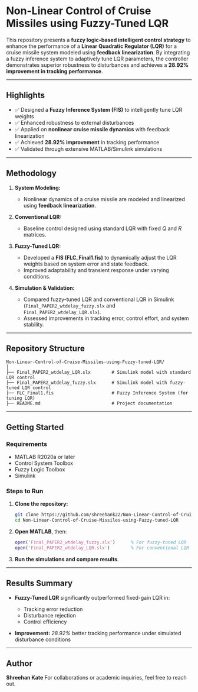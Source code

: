 #  Non-Linear Control of Cruise Missiles using Fuzzy-Tuned LQR

This repository presents a **fuzzy logic-based intelligent control strategy** to enhance the performance of a **Linear Quadratic Regulator (LQR)** for a cruise missile system modeled using **feedback linearization**. By integrating a fuzzy inference system to adaptively tune LQR parameters, the controller demonstrates superior robustness to disturbances and achieves a **28.92% improvement in tracking performance**.

---

## Highlights

* ✅ Designed a **Fuzzy Inference System (FIS)** to intelligently tune LQR weights
* ✅ Enhanced robustness to external disturbances
* ✅ Applied on **nonlinear cruise missile dynamics** with feedback linearization
* ✅ Achieved **28.92% improvement** in tracking performance
* ✅ Validated through extensive MATLAB/Simulink simulations

---

##  Methodology

1. **System Modeling:**

   * Nonlinear dynamics of a cruise missile are modeled and linearized using **feedback linearization**.

2. **Conventional LQR:**

   * Baseline control designed using standard LQR with fixed $Q$ and $R$ matrices.

3. **Fuzzy-Tuned LQR:**

   * Developed a **FIS (FLC\_Final1.fis)** to dynamically adjust the LQR weights based on system error and state feedback.
   * Improved adaptability and transient response under varying conditions.

4. **Simulation & Validation:**

   * Compared fuzzy-tuned LQR and conventional LQR in Simulink (`Final_PAPER2_wtdelay_fuzzy.slx` and `Final_PAPER2_wtdelay_LQR.slx`).
   * Assessed improvements in tracking error, control effort, and system stability.

---

##  Repository Structure

```
Non-Linear-Control-of-Cruise-Missiles-using-Fuzzy-tuned-LQR/
│
├── Final_PAPER2_wtdelay_LQR.slx        # Simulink model with standard LQR control
├── Final_PAPER2_wtdelay_fuzzy.slx      # Simulink model with fuzzy-tuned LQR control
├── FLC_Final1.fis                      # Fuzzy Inference System (for tuning LQR)
├── README.md                           # Project documentation
```

---

##  Getting Started

### Requirements

* MATLAB R2020a or later
* Control System Toolbox
* Fuzzy Logic Toolbox
* Simulink

### Steps to Run

1. **Clone the repository:**

   ```bash
   git clone https://github.com/shreehank22/Non-Linear-Control-of-Cruise-Missiles-using-Fuzzy-tuned-LQR.git
   cd Non-Linear-Control-of-Cruise-Missiles-using-Fuzzy-tuned-LQR
   ```

2. **Open MATLAB**, then:

   ```matlab
   open('Final_PAPER2_wtdelay_fuzzy.slx')      % For fuzzy-tuned LQR
   open('Final_PAPER2_wtdelay_LQR.slx')        % For conventional LQR
   ```

3. **Run the simulations and compare results**.

---

##  Results Summary

* **Fuzzy-Tuned LQR** significantly outperformed fixed-gain LQR in:

  * Tracking error reduction
  * Disturbance rejection
  * Control efficiency

* **Improvement:**
  *28.92%* better tracking performance under simulated disturbance conditions
---

## Author

**Shreehan Kate**
For collaborations or academic inquiries, feel free to reach out.


